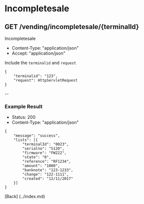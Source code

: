 # Incompletesale
## GET /vending/incompletesale/{terminalId}

Incompletesale

* Content-Type: "application/json"
* Accept:  "application/json"

Include the `terminalid` and `request`

```
{
	"terminalid": "123",
	"request": HttpServletRequest
}
```

--

### Example Result

* Status: 200
* Content-Type: "application/json"

```
{
	"message": "success",
	"lists": [{
		"terminalId": "0023",
		"serialno": "S120",
		"firmware": "FW222",
		"state": "0",
		"reference": "RF1234",
		"amount": "1000",
		"banknote": "123-1233",
		"change": "122-1111",
		"created": "12/11/2017"
	}]
}
```
[Back] (../index.md)